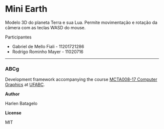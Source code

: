 # Mini Earth
Modelo 3D do planeta Terra e sua Lua. Permite movimentação e rotação da câmera com as teclas WASD do mouse.

Participantes
* Gabriel de Mello Fiali - 11201721286
* Rodrigo Rominho Mayer - 11020716

<hr></hr>

### ABCg
Development framework accompanying the course [MCTA008-17 Computer Graphics](http://professor.ufabc.edu.br/~harlen.batagelo/cg/) at [UFABC](https://www.ufabc.edu.br/).

<b>Author</b>

Harlen Batagelo

<b>License</b>

MIT
